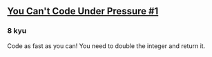 <h2><a href=https://www.codewars.com/kata/53ee5429ba190077850011d4/train/javascript target="_blank">You Can't Code Under Pressure #1</a></h2><h3>8 kyu</h3><p>Code as fast as you can! You need to double the integer and return it.</p>